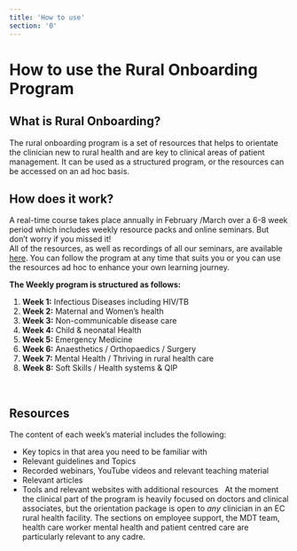 ```yaml
---
title: 'How to use'
section: '0'
---
```

# How to use the Rural Onboarding Program
## What is Rural Onboarding?
The rural onboarding program is a set of resources that helps to orientate the clinician new to rural health and are key to clinical areas of patient management. It can be used as a structured program, or the resources can be accessed on an ad hoc basis. 

## How does it work?
A real-time course takes place annually in February /March over a 6-8 week period which includes weekly resource packs and online seminars.  But don’t worry if you missed it!  
All of the resources, as well as recordings of all our seminars, are available [here](/portal). You can follow the program at any time that suits you or you can  use the resources ad hoc to enhance your own learning journey. 

**The Weekly program is structured as follows:**
1. **Week 1:** Infectious Diseases including HIV/TB
2. **Week 2:** Maternal and Women’s health
3. **Week 3:** Non-communicable disease care
4. **Week 4:** Child & neonatal Health
5. **Week 5:** Emergency Medicine
6. **Week 6:** Anaesthetics / Orthopaedics / Surgery
7. **Week 7:** Mental Health / Thriving in rural health care
8. **Week 8:** Soft Skills / Health systems & QIP 

 
## Resources
The content of each week’s material includes the following:
* Key topics in that area you need to be familiar with
* Relevant guidelines and Topics
* Recorded webinars, YouTube videos and relevant teaching material
* Relevant articles 
* Tools and relevant websites with additional resources
 
At the moment the clinical part of the program is heavily focused on doctors and clinical associates, but the orientation package is open to *any* clinician in an EC rural health facility. The sections on employee support, the MDT team, health care worker mental health and patient centred care are particularly relevant to any cadre.
<!--
    This is a comment and is not displayed on the website. Do not alter this text between arrows (->).
    To change the content in this file, simply retype/ copy+paste any text above, as you would in a normal text file/ word document.

    The hashtag ( # ) symbols followed by a space and then text show a heading. The more #s you have, the smaller/"less important" the heading. You can add up to 6 # but we suggest max 4 #. make sure each heading is on a separate line.

    The single star ( * ) followed by a space and then text shows an item in a bulleted list. Make sure each item is on a separate line. 
    
    The number (e.g., "1." "2." etc.) followed by a space and then text shows an item in a numbered list. Make sure each item is on a separate line. 

    Links are created with the following: [Link text that is displayed on the website](url)

    The text surrounded by double stars ( ** ) with no space show bold text.

    The text surrounded by single stars ( * ) with no space show italic text.

    Please refer to the "HOW TO USE" or "HOW TO USE SHORT" files for more information.
 -->